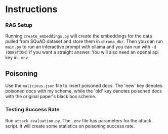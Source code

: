 # Instructions

### RAG Setup
Running `create_embeddings.py` will create the embeddings for the data pulled from SQuAD dataset and store them in `chroma_db/`. Then you can run `main.py` to run an interactive prompt with ollama and you can run with `-d [QUESTION]` if you want a straight answer. You will also need an openai api key in `.env`

## Poisoning
Use the `malicious.json` file to insert poisoned docs. The 'new' key denotes poisoned docs with my scheme, while the 'old' key denotes poisoned docs with the original paper's black box scheme.

### Testing Success Rate
Run `attack_evaluation.py`. The `.env` file has parameters for the attack script. It will create some statistics on poisoning success rate.
